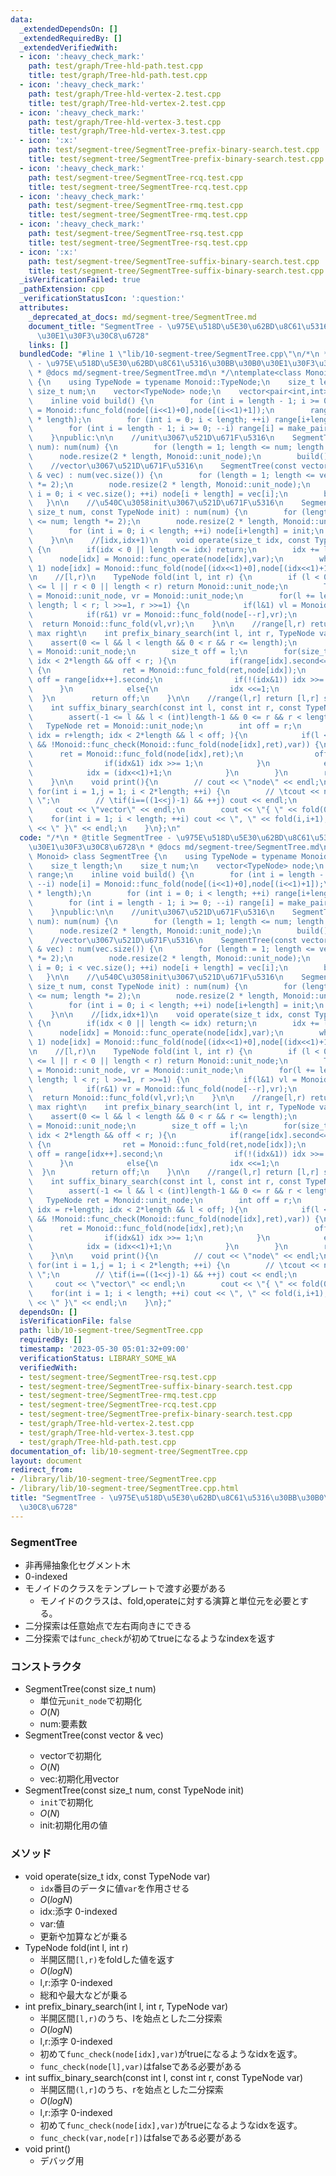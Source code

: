 ```yaml
---
data:
  _extendedDependsOn: []
  _extendedRequiredBy: []
  _extendedVerifiedWith:
  - icon: ':heavy_check_mark:'
    path: test/graph/Tree-hld-path.test.cpp
    title: test/graph/Tree-hld-path.test.cpp
  - icon: ':heavy_check_mark:'
    path: test/graph/Tree-hld-vertex-2.test.cpp
    title: test/graph/Tree-hld-vertex-2.test.cpp
  - icon: ':heavy_check_mark:'
    path: test/graph/Tree-hld-vertex-3.test.cpp
    title: test/graph/Tree-hld-vertex-3.test.cpp
  - icon: ':x:'
    path: test/segment-tree/SegmentTree-prefix-binary-search.test.cpp
    title: test/segment-tree/SegmentTree-prefix-binary-search.test.cpp
  - icon: ':heavy_check_mark:'
    path: test/segment-tree/SegmentTree-rcq.test.cpp
    title: test/segment-tree/SegmentTree-rcq.test.cpp
  - icon: ':heavy_check_mark:'
    path: test/segment-tree/SegmentTree-rmq.test.cpp
    title: test/segment-tree/SegmentTree-rmq.test.cpp
  - icon: ':heavy_check_mark:'
    path: test/segment-tree/SegmentTree-rsq.test.cpp
    title: test/segment-tree/SegmentTree-rsq.test.cpp
  - icon: ':x:'
    path: test/segment-tree/SegmentTree-suffix-binary-search.test.cpp
    title: test/segment-tree/SegmentTree-suffix-binary-search.test.cpp
  _isVerificationFailed: true
  _pathExtension: cpp
  _verificationStatusIcon: ':question:'
  attributes:
    _deprecated_at_docs: md/segment-tree/SegmentTree.md
    document_title: "SegmentTree - \u975E\u518D\u5E30\u62BD\u8C61\u5316\u30BB\u30B0\
      \u30E1\u30F3\u30C8\u6728"
    links: []
  bundledCode: "#line 1 \"lib/10-segment-tree/SegmentTree.cpp\"\n/*\n * @title SegmentTree\
    \ - \u975E\u518D\u5E30\u62BD\u8C61\u5316\u30BB\u30B0\u30E1\u30F3\u30C8\u6728\n\
    \ * @docs md/segment-tree/SegmentTree.md\n */\ntemplate<class Monoid> class SegmentTree\
    \ {\n    using TypeNode = typename Monoid::TypeNode;\n    size_t length;\n   \
    \ size_t num;\n    vector<TypeNode> node;\n    vector<pair<int,int>> range;\n\
    \    inline void build() {\n        for (int i = length - 1; i >= 0; --i) node[i]\
    \ = Monoid::func_fold(node[(i<<1)+0],node[(i<<1)+1]);\n        range.resize(2\
    \ * length);\n        for (int i = 0; i < length; ++i) range[i+length] = make_pair(i,i+1);\n\
    \        for (int i = length - 1; i >= 0; --i) range[i] = make_pair(range[(i<<1)+0].first,range[(i<<1)+1].second);\n\
    \    }\npublic:\n\n    //unit\u3067\u521D\u671F\u5316\n    SegmentTree(const size_t\
    \ num): num(num) {\n        for (length = 1; length <= num; length *= 2);\n  \
    \      node.resize(2 * length, Monoid::unit_node);\n        build();\n    }\n\n\
    \    //vector\u3067\u521D\u671F\u5316\n    SegmentTree(const vector<TypeNode>\
    \ & vec) : num(vec.size()) {\n        for (length = 1; length <= vec.size(); length\
    \ *= 2);\n        node.resize(2 * length, Monoid::unit_node);\n        for (int\
    \ i = 0; i < vec.size(); ++i) node[i + length] = vec[i];\n        build();\n \
    \   }\n\n    //\u540C\u3058init\u3067\u521D\u671F\u5316\n    SegmentTree(const\
    \ size_t num, const TypeNode init) : num(num) {\n        for (length = 1; length\
    \ <= num; length *= 2);\n        node.resize(2 * length, Monoid::unit_node);\n\
    \        for (int i = 0; i < length; ++i) node[i+length] = init;\n        build();\n\
    \    }\n\n    //[idx,idx+1)\n    void operate(size_t idx, const TypeNode var)\
    \ {\n        if(idx < 0 || length <= idx) return;\n        idx += length;\n  \
    \      node[idx] = Monoid::func_operate(node[idx],var);\n        while(idx >>=\
    \ 1) node[idx] = Monoid::func_fold(node[(idx<<1)+0],node[(idx<<1)+1]);\n    }\n\
    \n    //[l,r)\n    TypeNode fold(int l, int r) {\n        if (l < 0 || length\
    \ <= l || r < 0 || length < r) return Monoid::unit_node;\n        TypeNode vl\
    \ = Monoid::unit_node, vr = Monoid::unit_node;\n        for(l += length, r +=\
    \ length; l < r; l >>=1, r >>=1) {\n            if(l&1) vl = Monoid::func_fold(vl,node[l++]);\n\
    \            if(r&1) vr = Monoid::func_fold(node[--r],vr);\n        }\n      \
    \  return Monoid::func_fold(vl,vr);\n    }\n\n    //range[l,r) return [l,r] search\
    \ max right\n    int prefix_binary_search(int l, int r, TypeNode var) {\n    \
    \    assert(0 <= l && l < length && 0 < r && r <= length);\n        TypeNode ret\
    \ = Monoid::unit_node;\n        size_t off = l;\n        for(size_t idx = l+length;\
    \ idx < 2*length && off < r; ){\n            if(range[idx].second<=r && !Monoid::func_check(Monoid::func_fold(ret,node[idx]),var))\
    \ {\n                ret = Monoid::func_fold(ret,node[idx]);\n               \
    \ off = range[idx++].second;\n                if(!(idx&1)) idx >>= 1;\n      \
    \      }\n            else{\n                idx <<=1;\n            }\n      \
    \  }\n        return off;\n    }\n\n    //range(l,r] return [l,r] search max left\n\
    \    int suffix_binary_search(const int l, const int r, const TypeNode var) {\n\
    \        assert(-1 <= l && l < (int)length-1 && 0 <= r && r < length);\n     \
    \   TypeNode ret = Monoid::unit_node;\n        int off = r;\n        for(size_t\
    \ idx = r+length; idx < 2*length && l < off; ){\n            if(l < range[idx].first\
    \ && !Monoid::func_check(Monoid::func_fold(node[idx],ret),var)) {\n          \
    \      ret = Monoid::func_fold(node[idx],ret);\n                off = range[idx--].first-1;\n\
    \                if(idx&1) idx >>= 1;\n            }\n            else{\n    \
    \            idx = (idx<<1)+1;\n            }\n        }\n        return off;\n\
    \    }\n\n    void print(){\n        // cout << \"node\" << endl;\n        //\
    \ for(int i = 1,j = 1; i < 2*length; ++i) {\n        // \tcout << node[i] << \"\
    \ \";\n        // \tif(i==((1<<j)-1) && ++j) cout << endl;\n        // }\n   \
    \     cout << \"vector\" << endl;\n        cout << \"{ \" << fold(0,1);\n    \
    \    for(int i = 1; i < length; ++i) cout << \", \" << fold(i,i+1);\n        cout\
    \ << \" }\" << endl;\n    }\n};\n"
  code: "/*\n * @title SegmentTree - \u975E\u518D\u5E30\u62BD\u8C61\u5316\u30BB\u30B0\
    \u30E1\u30F3\u30C8\u6728\n * @docs md/segment-tree/SegmentTree.md\n */\ntemplate<class\
    \ Monoid> class SegmentTree {\n    using TypeNode = typename Monoid::TypeNode;\n\
    \    size_t length;\n    size_t num;\n    vector<TypeNode> node;\n    vector<pair<int,int>>\
    \ range;\n    inline void build() {\n        for (int i = length - 1; i >= 0;\
    \ --i) node[i] = Monoid::func_fold(node[(i<<1)+0],node[(i<<1)+1]);\n        range.resize(2\
    \ * length);\n        for (int i = 0; i < length; ++i) range[i+length] = make_pair(i,i+1);\n\
    \        for (int i = length - 1; i >= 0; --i) range[i] = make_pair(range[(i<<1)+0].first,range[(i<<1)+1].second);\n\
    \    }\npublic:\n\n    //unit\u3067\u521D\u671F\u5316\n    SegmentTree(const size_t\
    \ num): num(num) {\n        for (length = 1; length <= num; length *= 2);\n  \
    \      node.resize(2 * length, Monoid::unit_node);\n        build();\n    }\n\n\
    \    //vector\u3067\u521D\u671F\u5316\n    SegmentTree(const vector<TypeNode>\
    \ & vec) : num(vec.size()) {\n        for (length = 1; length <= vec.size(); length\
    \ *= 2);\n        node.resize(2 * length, Monoid::unit_node);\n        for (int\
    \ i = 0; i < vec.size(); ++i) node[i + length] = vec[i];\n        build();\n \
    \   }\n\n    //\u540C\u3058init\u3067\u521D\u671F\u5316\n    SegmentTree(const\
    \ size_t num, const TypeNode init) : num(num) {\n        for (length = 1; length\
    \ <= num; length *= 2);\n        node.resize(2 * length, Monoid::unit_node);\n\
    \        for (int i = 0; i < length; ++i) node[i+length] = init;\n        build();\n\
    \    }\n\n    //[idx,idx+1)\n    void operate(size_t idx, const TypeNode var)\
    \ {\n        if(idx < 0 || length <= idx) return;\n        idx += length;\n  \
    \      node[idx] = Monoid::func_operate(node[idx],var);\n        while(idx >>=\
    \ 1) node[idx] = Monoid::func_fold(node[(idx<<1)+0],node[(idx<<1)+1]);\n    }\n\
    \n    //[l,r)\n    TypeNode fold(int l, int r) {\n        if (l < 0 || length\
    \ <= l || r < 0 || length < r) return Monoid::unit_node;\n        TypeNode vl\
    \ = Monoid::unit_node, vr = Monoid::unit_node;\n        for(l += length, r +=\
    \ length; l < r; l >>=1, r >>=1) {\n            if(l&1) vl = Monoid::func_fold(vl,node[l++]);\n\
    \            if(r&1) vr = Monoid::func_fold(node[--r],vr);\n        }\n      \
    \  return Monoid::func_fold(vl,vr);\n    }\n\n    //range[l,r) return [l,r] search\
    \ max right\n    int prefix_binary_search(int l, int r, TypeNode var) {\n    \
    \    assert(0 <= l && l < length && 0 < r && r <= length);\n        TypeNode ret\
    \ = Monoid::unit_node;\n        size_t off = l;\n        for(size_t idx = l+length;\
    \ idx < 2*length && off < r; ){\n            if(range[idx].second<=r && !Monoid::func_check(Monoid::func_fold(ret,node[idx]),var))\
    \ {\n                ret = Monoid::func_fold(ret,node[idx]);\n               \
    \ off = range[idx++].second;\n                if(!(idx&1)) idx >>= 1;\n      \
    \      }\n            else{\n                idx <<=1;\n            }\n      \
    \  }\n        return off;\n    }\n\n    //range(l,r] return [l,r] search max left\n\
    \    int suffix_binary_search(const int l, const int r, const TypeNode var) {\n\
    \        assert(-1 <= l && l < (int)length-1 && 0 <= r && r < length);\n     \
    \   TypeNode ret = Monoid::unit_node;\n        int off = r;\n        for(size_t\
    \ idx = r+length; idx < 2*length && l < off; ){\n            if(l < range[idx].first\
    \ && !Monoid::func_check(Monoid::func_fold(node[idx],ret),var)) {\n          \
    \      ret = Monoid::func_fold(node[idx],ret);\n                off = range[idx--].first-1;\n\
    \                if(idx&1) idx >>= 1;\n            }\n            else{\n    \
    \            idx = (idx<<1)+1;\n            }\n        }\n        return off;\n\
    \    }\n\n    void print(){\n        // cout << \"node\" << endl;\n        //\
    \ for(int i = 1,j = 1; i < 2*length; ++i) {\n        // \tcout << node[i] << \"\
    \ \";\n        // \tif(i==((1<<j)-1) && ++j) cout << endl;\n        // }\n   \
    \     cout << \"vector\" << endl;\n        cout << \"{ \" << fold(0,1);\n    \
    \    for(int i = 1; i < length; ++i) cout << \", \" << fold(i,i+1);\n        cout\
    \ << \" }\" << endl;\n    }\n};"
  dependsOn: []
  isVerificationFile: false
  path: lib/10-segment-tree/SegmentTree.cpp
  requiredBy: []
  timestamp: '2023-05-30 05:01:32+09:00'
  verificationStatus: LIBRARY_SOME_WA
  verifiedWith:
  - test/segment-tree/SegmentTree-rsq.test.cpp
  - test/segment-tree/SegmentTree-suffix-binary-search.test.cpp
  - test/segment-tree/SegmentTree-rmq.test.cpp
  - test/segment-tree/SegmentTree-rcq.test.cpp
  - test/segment-tree/SegmentTree-prefix-binary-search.test.cpp
  - test/graph/Tree-hld-vertex-2.test.cpp
  - test/graph/Tree-hld-vertex-3.test.cpp
  - test/graph/Tree-hld-path.test.cpp
documentation_of: lib/10-segment-tree/SegmentTree.cpp
layout: document
redirect_from:
- /library/lib/10-segment-tree/SegmentTree.cpp
- /library/lib/10-segment-tree/SegmentTree.cpp.html
title: "SegmentTree - \u975E\u518D\u5E30\u62BD\u8C61\u5316\u30BB\u30B0\u30E1\u30F3\
  \u30C8\u6728"
---
```

### SegmentTree
- 非再帰抽象化セグメント木
- 0-indexed
- モノイドのクラスをテンプレートで渡す必要がある
  - モノイドのクラスは、fold,operateに対する演算と単位元を必要とする。
- 二分探索は任意始点で左右両向きにできる
- 二分探索では`func_check`が初めてtrueになるようなindexを返す  

### コンストラクタ
- SegmentTree(const size_t num)
  - 単位元`unit_node`で初期化
  - $O(N)$
  - num:要素数
- SegmentTree(const vector<TypeNode> & vec)
  - vectorで初期化
  - $O(N)$
  - vec:初期化用vector
- SegmentTree(const size_t num, const TypeNode init)
  - `init`で初期化
  - $O(N)$
  - init:初期化用の値

### メソッド
- void operate(size_t idx, const TypeNode var)
  - `idx`番目のデータに値`var`を作用させる
  - $O(logN)$
  - idx:添字 0-indexed
  - var:値
  - 更新や加算などが乗る
- TypeNode fold(int l, int r)
  - 半開区間`[l,r)`をfoldした値を返す
  - $O(logN)$
  - l,r:添字 0-indexed
  - 総和や最大などが乗る
- int prefix_binary_search(int l, int r, TypeNode var)
  - 半開区間`[l,r)`のうち、lを始点とした二分探索
  - $O(logN)$
  - l,r:添字 0-indexed
  - 初めて`func_check(node[idx],var)`がtrueになるようなidxを返す。
  - `func_check(node[l],var)`はfalseである必要がある
- int suffix_binary_search(const int l, const int r, const TypeNode var)
  - 半開区間`(l,r]`のうち、rを始点とした二分探索
  - $O(logN)$
  - l,r:添字 0-indexed
  - 初めて`func_check(node[idx],var)`がtrueになるようなidxを返す。
  - `func_check(var,node[r])`はfalseである必要がある
- void print()
  - デバッグ用